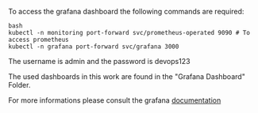 To access the grafana dashboard the following commands are required:

```
bash
kubectl -n monitoring port-forward svc/prometheus-operated 9090 # To access prometheus
kubectl -n grafana port-forward svc/grafana 3000
```

The username is admin and the password is devops123

The used dashboards in this work are found in the "Grafana Dashboard" Folder.

For more informations please consult the grafana [documentation](https://grafana.com/docs/)


